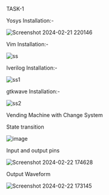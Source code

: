  TASK-1


Yosys Installation:-



![Screenshot 2024-02-21 220146](https://github.com/K-P-Shwetha/RISC-V/assets/160413577/ce1078e3-48da-4a67-8ec4-d072b0d05f25)




Vim Installation:-




![ss](https://github.com/K-P-Shwetha/RISC-V/assets/160413577/d82bbe84-06de-42b6-92a5-53794d8cb3c6)





Iverilog Installation:-




![ss1](https://github.com/K-P-Shwetha/RISC-V/assets/160413577/9d28cdf0-6450-4c6a-a4dc-90ea7863225b)





gtkwave Installation:-





![ss2](https://github.com/K-P-Shwetha/RISC-V/assets/160413577/4f78343d-36c6-408c-aac7-c043793e0481)






 Vending Machine with Change System


 State transition






![image](https://github.com/K-P-Shwetha/RISC-V/assets/160413577/7ac3d5b3-e9b6-49c9-8867-a0aac29b7000)






Input and output pins






![Screenshot 2024-02-22 174628](https://github.com/K-P-Shwetha/RISC-V/assets/160413577/c9151312-9660-418f-8f99-7d16b0107173)





Output Waveform





![Screenshot 2024-02-22 173145](https://github.com/K-P-Shwetha/RISC-V/assets/160413577/7b41e22b-0c06-470c-9913-21561aa018d9)
